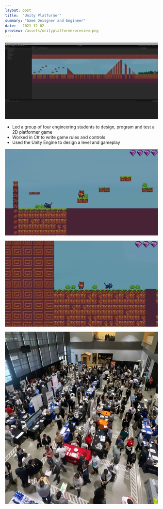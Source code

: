 ```yaml
---
layout: post
title:  "Unity Platformer"
summary: "Game Deisgner and Engineer"
date:   2021-12-02
preview: /assets/unityplatformerpreview.png
---
```


![Picture 1](/assets/unityplatformer1.png)

- Led a group of four engineering students to design, program and test a 2D platformer game
- Worked in C# to write game rules and controls
- Used the Unity Engine to design a level and gameplay

![Picture 2](/assets/unityplatformer2.png)

![Picture 3](/assets/unityplatformer3.png)

![Picture 4](/assets/unityplatformer4.png)
